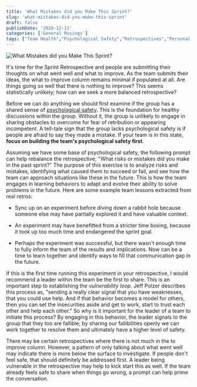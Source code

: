 ```yaml
---
title: 'What Mistakes did you Make This Sprint?'
slug: 'what-mistakes-did-you-make-this-sprint'
draft: false
publishDate: '2020-12-11'
categories: ['General Musings']
tags: ["Team Health","Psychological Safety","Retrospectives","Personal Growth","Agile and Scrum"]
---
```

![What Mistakes did you Make This Sprint?](images/together-painting.jpg#center)

It's time for the Sprint Retrospective and people are submitting their thoughts on what went well and what to improve. As the team submits their ideas, the what to improve column remains minimal if populated at all. Are things going so well that there is nothing to improve? This seems statistically unlikely; how can we seek a more balanced retrospective?

Before we can do anything we should first examine if the group has a shared sense of [psychological safety](/blog/2020/12/07/the-importance-of-creating-psychological-safety). This is the foundation for healthy discussions within the group. Without it, the group is unlikely to engage in sharing obstacles to overcome for fear of retribution or appearing incompetent. A tell-tale sign that the group lacks psychological safety is if people are afraid to say they made a mistake. If your team is in this state, **focus on building the team's psychological safety first**.

Assuming we have some base of psychological safety, the following prompt can help rebalance the retrospective; "What risks or mistakes did you make in the past sprint?" The purpose of this exercise is to analyze risks and mistakes, identifying what caused them to succeed or fail, and see how the team can approach situations like these in the future. This is how the team engages in learning behaviors to adapt and evolve their ability to solve problems in the future. Here are some example team lessons extracted from real retros:

* Sync up on an experiment before diving down a rabbit hole because someone else may have partially explored it and have valuable context.

* An experiment may have benefitted from a stricter time boxing, because it took up too much time and endangered the sprint goal.

* Perhaps the experiment was successful, but there wasn't enough time to fully inform the team of the results and implications. Now can be a time to learn together and identify ways to fill that communication gap in the future.

If this is the first time running this experiment in your retrospective, I would recommend a leader within the team be the first to share. This is an important step to establishing the _vulnerability loop_. Jeff Polzer describes this process as, "sending a really clear signal that you have weaknesses, that you could use help. And if that behavior becomes a model for others, then you can set the insecurities aside and get to work, start to trust each other and help each other." So why is it important for the leader of a team to initiate this process? By engaging in this behavior, the leader signals to the group that they too are fallible; by sharing our fallibilities openly we can work together to resolve them and ultimately have a higher level of safety.

There may be certain retrospectives where there is not much in the to improve column. However, a pattern of only talking about what went well may indicate there is more below the surface to investigate. If people don't feel safe, that should definitely be addressed first. A leader being vulnerable in the retrospective may help to kick start this as well. If the team already feels safe to share when things go wrong, a prompt can help prime the conversation.
